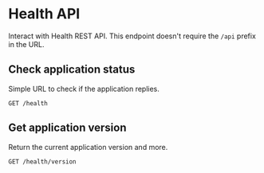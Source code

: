 # Health API

Interact with Health REST API. This endpoint doesn't require the `/api` prefix in the URL.

## Check application status

Simple URL to check if the application replies.

```
GET /health
```

## Get application version

Return the current application version and more.

```
GET /health/version
```
